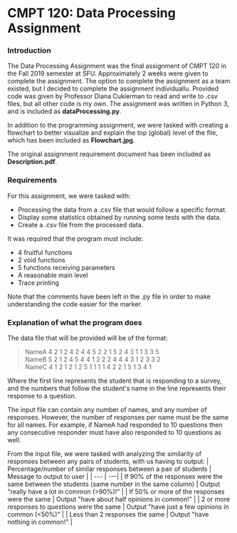 # CMPT 120: Data Processing Assignment
### Introduction
The Data Processing Assignment was the final assignment of CMPT 120 in the Fall 2019 semester at SFU. Approximately 2 weeks were given to complete the assignment. The option to complete the assignment as a team existed, but I decided to complete the assignment individuallu. Provided code was given by Professor Diana Cukierman to read and write to .csv files, but all other code is my own. The assignment was written in Python 3, and is included as **dataProcessing.py**.

In addition to the programming assignment, we were tasked with creating a flowchart to better visualize and explain the top (global) level of the file, which has been included as **Flowchart.jpg**.

The original assignment requirement document has been included as **Description.pdf**.

### Requirements
For this assignment, we were tasked with:
* Processing the data from a .csv file that would follow a specific format.
* Display some statistics obtained by running some tests with the data.
* Create a .csv file from the processed data.

It was required that the program must include:
* 4 fruitful functions
* 2 void functions
* 5 functions receiving parameters
* A reasonable main level
* Trace printing

Note that the comments have been left in the .py file in order to make understanding the code easier for the marker.

### Explanation of what the program does
The data file that will be provided will be of the format:
> NameA   4 2 1 2 4 2 4 4 5 2 2 1 5 2 4 3 1 1 3 3 5\
> NameB   5 2 1 2 4 5 4 4 1 2 2 2 4 4 4 3 1 2 3 3 2\
> NameC   4 1 2 1 2 1 2 5 1 1 1 1 4 2 2 1 5 1 3 4 1

Where the first line represents the student that is responding to a survey, and the numbers that follow the student's name in the line represents their response to a question.

The input file can contain any number of names, and any number of responses. However, the number of responses per name must be the same for all names. For example, if NameA had responded to 10 questions then any consecutive responder must have also responded to 10 questions as well.

From the input file, we were tasked with analyzing the similarity of responses between any pairs of students, with us having to output:
| Percentage/number of similar responses between a pair of students | Message to output to user |
| --- | ---|
| If 90% of the responses were the same between the students (same number in the same column) | Output "really have a lot in common (>90%)!" |
| If 50% or more of the responses were the same | Output "have about half opinions in common!" |
| 2 or more responses to questions were the same | Output "have just a few opinions in common (<50%)" |
| Less than 2 responses the same | Output "have nothing in common!" |
